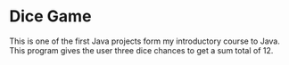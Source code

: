 # Dice Game
This is one of the first Java projects form my introductory course to Java.
This program gives the user three dice chances to get a sum total of 12.
